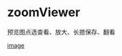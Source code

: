 # zoomViewer
预览图点选查看、放大、长摁保存、翻看

[image](https://github.com/SCJMENGMENG/zoomViewer/blob/master/GIF.gif)
